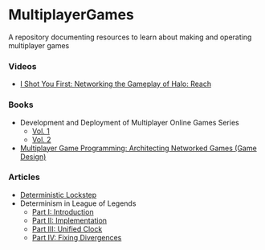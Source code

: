 # MultiplayerGames
A repository documenting resources to learn about making and operating multiplayer games

### Videos
* [I Shot You First: Networking the Gameplay of Halo: Reach](https://youtu.be/h47zZrqjgLc)

### Books
* Development and Deployment of Multiplayer Online Games Series 
  * [Vol. 1](https://www.goodreads.com/book/show/36438566-development-deployment-of-multiplayer-online-games-vol-i) 
  * [Vol. 2](https://www.goodreads.com/book/show/54585990-development-and-deployment-of-multiplayer-online-games-vol-ii)
* [Multiplayer Game Programming: Architecting Networked Games (Game Design)](https://www.goodreads.com/book/show/28105277-multiplayer-game-programming)

### Articles
* [Deterministic Lockstep](https://gafferongames.com/post/deterministic_lockstep/)
* Determinism in League of Legends 
  * [Part I: Introduction](https://engineering.riotgames.com/news/determinism-league-legends-introduction) 
  * [Part II: Implementation](http://engineering.riotgames.com/news/determinism-league-legends-implementation) 
  * [Part III: Unified Clock](http://engineering.riotgames.com/news/determinism-league-legends-unified-clock) 
  * [Part IV: Fixing Divergences](http://engineering.riotgames.com/news/determinism-fixing-divergences)
